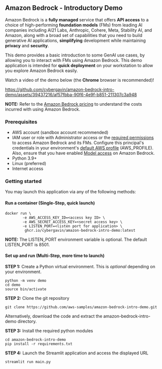 ## Amazon Bedrock - Introductory Demo

Amazon Bedrock is a **fully managed** service that offers **API access** to a choice of high-performing **foundation models** (FMs) from leading AI companies
including AI21 Labs, Anthropic, Cohere, Meta, Stability AI, and Amazon, along with a broad set of capabilities that you need to build generative AI applications, **simplifying** development while maintaining **privacy** and **security**. 

This demo provides a basic introduction to some GenAI use cases, by allowing you to interact with FMs using Amazon Bedrock. This demo application is intended for **quick deployment** on your workstation to allow you explore Amazon Bedrock easily.

Watch a video of the demo below (the **Chrome** browser is recommended)! 


https://github.com/cybergavin/amazon-bedrock-intro-demo/assets/39437216/af57fbba-90f6-4e9f-b851-211307c3a948


**NOTE:** Refer to the [Amazon Bedrock pricing](https://aws.amazon.com/bedrock/pricing/) to understand the costs incurred with using Amazon Bedrock.

### Prerequisites
- AWS account (sandbox account recommended)
- IAM user or role with Administrator access or the [required permissions](https://docs.aws.amazon.com/bedrock/latest/userguide/security_iam_id-based-policy-examples.html) to access Amazon Bedrock and its FMs. Configure this principal's credentials in your environment's [default AWS profile](https://docs.aws.amazon.com/cli/latest/userguide/cli-configure-envvars.html) (AWS_PROFILE). Also, ensure that you have enabled [Model access](https://docs.aws.amazon.com/bedrock/latest/userguide/model-access.html) on Amazon Bedrock.
- Python 3.9+
- Linux (preferred)
- Internet access

### Getting started

You may launch this application via any of the following methods:

#### Run a container (Single-Step, quick launch)

```
docker run \
        -e AWS_ACCESS_KEY_ID=<access key ID> \
        -e AWS_SECRET_ACCESS_KEY=<secret access key> \
        -e LISTEN_PORT=<listen port for application> \
         ghcr.io/cybergavin/amazon-bedrock-intro-demo:latest
```

**NOTE:** The LISTEN_PORT environment variable is optional. The default LISTEN_PORT is 8501.

#### Set up and run (Multi-Step, more time to launch)

**STEP 1:** Create a Python virtual environment. This is *optional* depending on your environment. 

```
python -m venv demo
cd demo
source bin/activate
```

**STEP 2:** Clone the git repository

```
git clone https://github.com/aws-samples/amazon-bedrock-intro-demo.git
```

Alternatively, download the code and extract the amazon-bedrock-intro-demo directory.

**STEP 3:** Install the required python modules 

```
cd amazon-bedrock-intro-demo
pip install -r requirements.txt
```

**STEP 4:** Launch the Streamlit application and access the displayed URL

```
streamlit run main.py
```